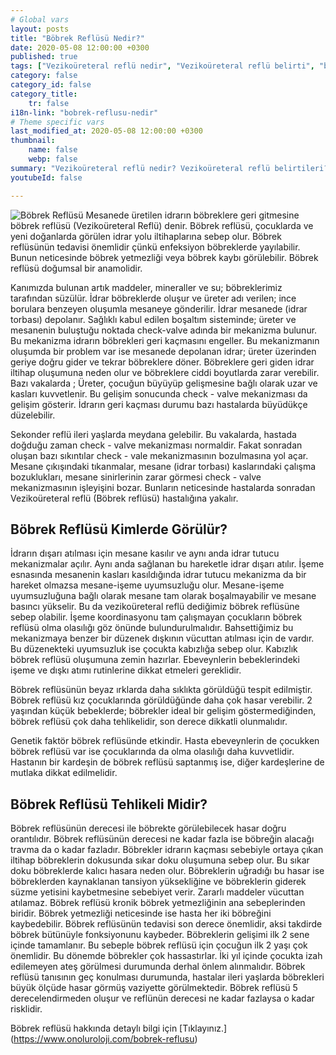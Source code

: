 ```yaml
---
# Global vars
layout: posts
title: "Böbrek Reflüsü Nedir?"
date: 2020-05-08 12:00:00 +0300
published: true
tags: ["Vezikoüreteral reflü nedir", "Vezikoüreteral reflü belirti", "böbrek Reflüsü neden tehlikeli", "Vezikoüreteral reflü teşhis", "Vezikoüreteral reflü tedavi", "Vezikoüreteral reflü ameliyat", "böbrek Reflüsü ameliyatı" , "Vezikoüreteral reflü ", "böbrek reflüsü nedir","böbrek reflüsü belirti","böbrek reflüsü teşhis","böbrek reflüsü derece", "böbrek reflüsü tedavi", "böbrek reflüsü çözüm", "böbrek reflüsü ilaç", "böbrek reflüsü açık ameliyat", "böbrek reflüsü kapalı ameliyat"]
category: false
category_id: false
category_title:
    tr: false
i18n-link: "bobrek-reflusu-nedir"
# Theme specific vars
last_modified_at: 2020-05-08 12:00:00 +0300
thumbnail:
    name: false
    webp: false
summary: "Vezikoüreteral reflü nedir? Vezikoüreteral reflü belirtileri? Vezikoüreteral reflü hangi çocuklarda daha fazla görünür? Reflü neden tehlikelidir? Vezikoüreteral reflü teşhisi? Vezikoüreteral reflü dereceleri? Vezikoüreteral reflü Tedavisi? Reflü ameliyatı? Vezikoüreteral reflü ameliyatında açık ve kapalı cerrahi"
youtubeId: false

---
```






![Böbrek Reflüsü](/assets/img/bobrek.jpeg)
Mesanede üretilen idrarın böbreklere geri gitmesine böbrek reflüsü (Vezikoüreteral Reflü) denir. Böbrek reflüsü, çocuklarda ve yeni doğanlarda görülen idrar yolu iltihaplarına sebep olur. Böbrek reflüsünün tedavisi önemlidir çünkü enfeksiyon böbreklerde yayılabilir. Bunun neticesinde böbrek yetmezliği veya böbrek kaybı görülebilir. Böbrek reflüsü doğumsal bir anamolidir.

Kanımızda bulunan artık maddeler, mineraller ve su; böbreklerimiz tarafından süzülür. İdrar böbreklerde oluşur ve üreter adı verilen; ince borulara benzeyen oluşumla mesaneye gönderilir. İdrar mesanede (idrar torbası) depolanır. Sağlıklı kabul edilen boşaltım sisteminde; üreter ve mesanenin buluştuğu noktada check-valve adında bir mekanizma bulunur. Bu mekanizma idrarın böbrekleri geri kaçmasını engeller. Bu mekanizmanın oluşumda bir problem var ise mesanede depolanan idrar; üreter üzerinden geriye doğru gider ve tekrar böbreklere döner. Böbreklere geri giden idrar iltihap oluşumuna neden olur ve böbreklere ciddi boyutlarda zarar verebilir. Bazı vakalarda ; Üreter, çocuğun büyüyüp gelişmesine bağlı olarak uzar ve kasları kuvvetlenir. Bu gelişim sonucunda check - valve mekanizması da gelişim gösterir. İdrarın geri kaçması durumu bazı hastalarda büyüdükçe düzelebilir.

Sekonder reflü ileri yaşlarda meydana gelebilir. Bu vakalarda, hastada doğduğu zaman check - valve mekanizması normaldir. Fakat sonradan oluşan bazı sıkıntılar check - vale mekanizmasının bozulmasına yol açar. Mesane çıkışındaki tıkanmalar, mesane (idrar torbası) kaslarındaki çalışma bozuklukları, mesane sinirlerinin zarar görmesi check - valve mekanizmasının işleyişini bozar. Bunların neticesinde hastalarda sonradan Vezikoüreteral reflü (Böbrek reflüsü) hastalığına yakalır.

## Böbrek Reflüsü Kimlerde Görülür?

İdrarın dışarı atılması için mesane kasılır ve aynı anda idrar tutucu mekanizmalar açılır. Aynı anda sağlanan bu hareketle idrar dışarı atılır. İşeme esnasında mesanenin kasları kasıldığında idrar tutucu mekanizma da bir hareket olmazsa mesane-işeme uyumsuzluğu olur. Mesane-işeme uyumsuzluğuna bağlı olarak mesane tam olarak boşalmayabilir ve mesane basıncı yükselir. Bu da vezikoüreteral reflü dediğimiz böbrek reflüsüne sebep olabilir. İşeme koordinasyonu tam çalışmayan çocukların böbrek reflüsü olma olasılığı göz önünde bulundurulmalıdır. Bahsettiğimiz bu mekanizmaya benzer bir düzenek dışkının vücuttan atılması için de vardır. Bu düzenekteki uyumsuzluk ise çocukta kabızlığa sebep olur. Kabızlık böbrek reflüsü oluşumuna zemin hazırlar. Ebeveynlerin bebeklerindeki işeme ve dışkı atımı rutinlerine dikkat etmeleri gereklidir.

Böbrek reflüsünün beyaz ırklarda daha sıklıkta görüldüğü tespit edilmiştir. Böbrek reflüsü kız çocuklarında görüldüğünde daha çok hasar verebilir.
2 yaşından küçük bebeklerde; böbrekler ideal bir gelişim göstermediğinden, böbrek reflüsü çok daha tehlikelidir, son derece dikkatli olunmalıdır.

Genetik faktör böbrek reflüsünde etkindir. Hasta ebeveynlerin de çocukken böbrek reflüsü var ise çocuklarında da olma olasılığı daha kuvvetlidir. Hastanın bir kardeşin de böbrek reflüsü saptanmış ise, diğer kardeşlerine de mutlaka dikkat edilmelidir.

## Böbrek Reflüsü Tehlikeli Midir?

Böbrek reflüsünün derecesi ile böbrekte görülebilecek hasar doğru orantılıdır. Böbrek reflüsünün derecesi ne kadar fazla ise böbreğin alacağı travma da o kadar fazladır. Böbrekler idrarın kaçması sebebiyle ortaya çıkan iltihap böbreklerin dokusunda sıkar doku oluşumuna sebep olur. Bu sıkar doku böbreklerde kalıcı hasara neden olur. Böbreklerin uğradığı bu hasar ise böbreklerden kaynaklanan tansiyon yüksekliğine ve böbreklerin giderek süzme yetisini kaybetmesine sebebiyet verir. Zararlı maddeler vücuttan atılamaz. Böbrek reflüsü kronik böbrek yetmezliğinin ana sebeplerinden biridir. Böbrek yetmezliği neticesinde ise hasta her iki böbreğini kaybedebilir. Böbrek reflüsünün tedavisi son derece önemlidir, aksi takdirde böbrek bütünüyle fonksiyonunu kaybeder.  Böbreklerin gelişimi ilk 2 sene içinde tamamlanır. Bu sebeple böbrek reflüsü için çocuğun ilk 2 yaşı çok önemlidir. Bu dönemde böbrekler çok hassastırlar. İki yıl içinde çocukta izah edilemeyen ateş görülmesi durumunda derhal önlem alınmalıdır. Böbrek reflüsü tanısının geç konulması durumunda, hastalar ileri yaşlarda böbrekleri büyük ölçüde hasar görmüş vaziyette görülmektedir. Böbrek reflüsü 5 derecelendirmeden oluşur ve reflünün derecesi ne kadar fazlaysa o kadar risklidir.


Böbrek reflüsü hakkında detaylı bilgi için [Tıklayınız.] (https://www.onoluroloji.com/bobrek-reflusu)
